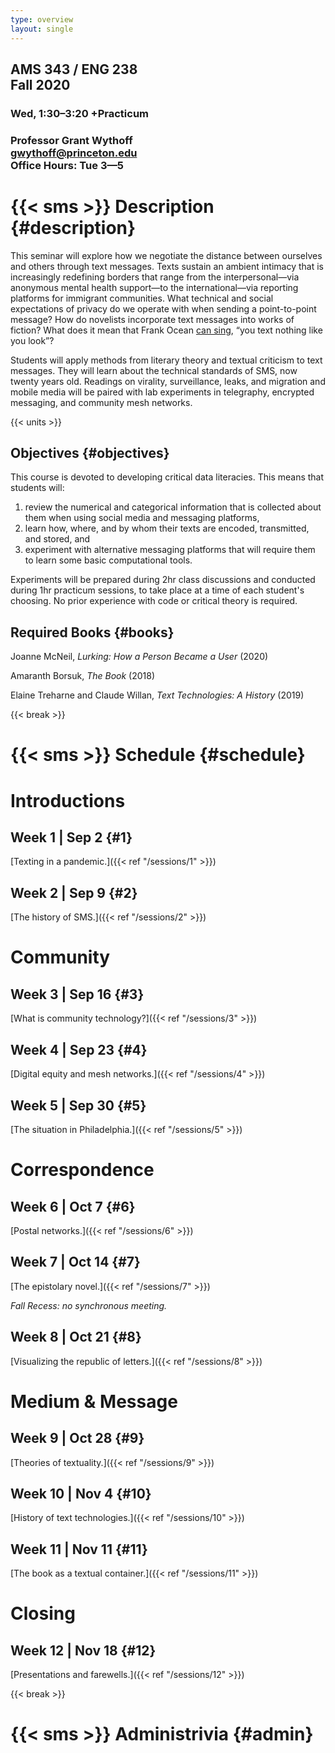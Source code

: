 ```yaml
---
type: overview
layout: single
---
```


<div class="mw6 center bb pa3 tc">

## AMS 343 / ENG 238<br>Fall 2020

### Wed, 1:30–3:20 +Practicum

### Professor Grant Wythoff<br>gwythoff@princeton.edu<br>Office Hours: Tue 3—5

</div>

# {{< sms >}} Description {#description}

This seminar will explore how we negotiate the distance between ourselves and others through text messages. Texts sustain an ambient intimacy that is increasingly redefining borders that range from the interpersonal—via anonymous mental health support—to the international—via reporting platforms for immigrant communities. What technical and social expectations of privacy do we operate with when sending a point-to-point message? How do novelists incorporate text messages into works of fiction? What does it mean that Frank Ocean [can sing](https://www.youtube.com/watch?v=ZnnwfgqdEGM), “you text nothing like you look”?

Students will apply methods from literary theory and textual criticism to text messages. They will learn about the technical standards of SMS, now twenty years old. Readings on virality, surveillance, leaks, and migration and mobile media will be paired with lab experiments in telegraphy, encrypted messaging, and community mesh networks.

{{< units >}}

## Objectives {#objectives}

This course is devoted to developing critical data literacies. This means that students will:

1) review the numerical and categorical information that is collected about them when using social media and messaging platforms,
2) learn how, where, and by whom their texts are encoded, transmitted, and stored, and
3) experiment with alternative messaging platforms that will require them to learn some basic computational tools.

Experiments will be prepared during 2hr class discussions and conducted during 1hr practicum sessions, to take place at a time of each student's choosing. No prior experience with code or critical theory is required.

## Required Books {#books}

Joanne McNeil, *Lurking: How a Person Became a User* (2020)

Amaranth Borsuk, *The Book* (2018)

Elaine Treharne and Claude Willan, *Text Technologies: A History* (2019)

{{< break >}}

# {{< sms >}} Schedule {#schedule}

<h1 class="tc f2 fw5">Introductions</h1>

## Week 1 | Sep 2 {#1}

[Texting in a pandemic.]({{< ref "/sessions/1" >}})

## Week 2 | Sep 9 {#2}

[The history of SMS.]({{< ref "/sessions/2" >}})

<h1 class="tc f2 fw5">Community</h1>

## Week 3 | Sep 16 {#3}

[What is community technology?]({{< ref "/sessions/3" >}})

## Week 4 | Sep 23 {#4}

[Digital equity and mesh networks.]({{< ref "/sessions/4" >}})

## Week 5 | Sep 30 {#5}

[The situation in Philadelphia.]({{< ref "/sessions/5" >}})

<h1 class="tc f2 fw5">Correspondence</h1>

## Week 6 | Oct 7 {#6}

[Postal networks.]({{< ref "/sessions/6" >}})

## Week 7 | Oct 14 {#7}

[The epistolary novel.]({{< ref "/sessions/7" >}})

*Fall Recess: no synchronous meeting.*

## Week 8 | Oct 21 {#8}

[Visualizing the republic of letters.]({{< ref "/sessions/8" >}})

<h1 class="tc f2 fw5">Medium & Message</h1>

## Week 9 | Oct 28 {#9}

[Theories of textuality.]({{< ref "/sessions/9" >}})

## Week 10 | Nov 4 {#10}

[History of text technologies.]({{< ref "/sessions/10" >}})

## Week 11 | Nov 11 {#11}

[The book as a textual container.]({{< ref "/sessions/11" >}})

<h1 class="tc f2 fw5">Closing</h1>

## Week 12 | Nov 18 {#12}

[Presentations and farewells.]({{< ref "/sessions/12" >}})

{{< break >}}

# {{< sms >}} Administrivia {#admin}